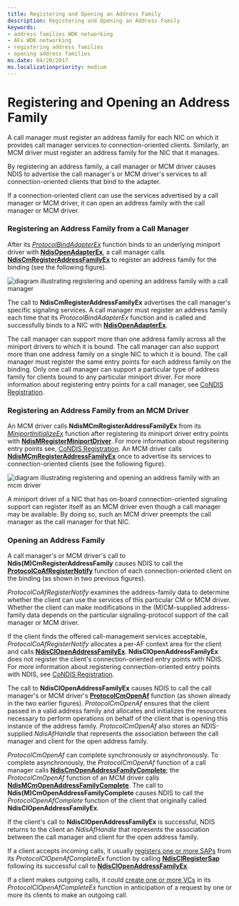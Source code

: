 ```yaml
---
title: Registering and Opening an Address Family
description: Registering and Opening an Address Family
keywords:
- address families WDK networking
- AFs WDK networking
- registering address families
- opening address families
ms.date: 04/20/2017
ms.localizationpriority: medium
---
```


# Registering and Opening an Address Family





A call manager must register an address family for each NIC on which it provides call manager services to connection-oriented clients. Similarly, an MCM driver must register an address family for the NIC that it manages.

By registering an address family, a call manager or MCM driver causes NDIS to advertise the call manager's or MCM driver's services to all connection-oriented clients that bind to the adapter.

If a connection-oriented client can use the services advertised by a call manager or MCM driver, it can open an address family with the call manager or MCM driver.

### Registering an Address Family from a Call Manager

After its [*ProtocolBindAdapterEx*](/windows-hardware/drivers/ddi/ndis/nc-ndis-protocol_bind_adapter_ex) function binds to an underlying miniport driver with [**NdisOpenAdapterEx**](/windows-hardware/drivers/ddi/ndis/nf-ndis-ndisopenadapterex), a call manager calls [**NdisCmRegisterAddressFamilyEx**](/windows-hardware/drivers/ddi/ndis/nf-ndis-ndiscmregisteraddressfamilyex) to register an address family for the binding (see the following figure).

![diagram illustrating registering and opening an address family with a call manager](images/cm-01.png)

The call to **NdisCmRegisterAddressFamilyEx** advertises the call manager's specific signaling services. A call manager must register an address family each time that its *ProtocolBindAdapterEx* function and is called and successfully binds to a NIC with [**NdisOpenAdapterEx**](/windows-hardware/drivers/ddi/ndis/nf-ndis-ndisopenadapterex).

The call manager can support more than one address family across all the miniport drivers to which it is bound. The call manager can also support more than one address family on a single NIC to which it is bound. The call manager must register the same entry points for each address family on the binding. Only one call manager can support a particular type of address family for clients bound to any particular miniport driver. For more information about registering entry points for a call manager, see [CoNDIS Registration](condis-miniport-driver-registration.md).

### Registering an Address Family from an MCM Driver

An MCM driver calls **NdisMCmRegisterAddressFamilyEx** from its [*MiniportInitializeEx*](/windows-hardware/drivers/ddi/ndis/nc-ndis-miniport_initialize) function after registering its miniport driver entry points with [**NdisMRegisterMiniportDriver**](/windows-hardware/drivers/ddi/ndis/nf-ndis-ndismregisterminiportdriver). For more information about regsitering entry points see, [CoNDIS Registration](condis-miniport-driver-registration.md). An MCM driver calls [**NdisMCmRegisterAddressFamilyEx**](/windows-hardware/drivers/ddi/ndis/nf-ndis-ndismcmregisteraddressfamilyex) once to advertise its services to connection-oriented clients (see the following figure).

![diagram illustrating registering and opening an address family with an mcm driver](images/fig1-01.png)

A miniport driver of a NIC that has on-board connection-oriented signaling support can register itself as an MCM driver even though a call manager may be available. By doing so, such an MCM driver preempts the call manager as the call manager for that NIC.

### Opening an Address Family

A call manager's or MCM driver's call to **Ndis(M)CmRegisterAddressFamily** causes NDIS to call the [**ProtocolCoAfRegisterNotify**](/windows-hardware/drivers/ddi/ndis/nc-ndis-protocol_co_af_register_notify) function of each connection-oriented client on the binding (as shown in two previous figures).

*ProtocolCoAfRegisterNotify* examines the address-family data to determine whether the client can use the services of this particular CM or MCM driver. Whether the client can make modifications in the (M)CM-supplied address-family data depends on the particular signaling-protocol support of the call manager or MCM driver.

If the client finds the offered call-management services acceptable, *ProtocolCoAfRegisterNotify* allocates a per-AF context area for the client and calls [**NdisClOpenAddressFamilyEx**](/windows-hardware/drivers/ddi/ndis/nf-ndis-ndisclopenaddressfamilyex). **NdisClOpenAddressFamilyEx** does not register the client's connection-oriented entry points with NDIS. For more information about registering connection-oriented entry points with NDIS, see [CoNDIS Registration](condis-miniport-driver-registration.md).

The call to **NdisClOpenAddressFamilyEx** causes NDIS to call the call manager's or MCM driver's [**ProtocolCmOpenAf**](/windows-hardware/drivers/ddi/ndis/nc-ndis-protocol_cm_open_af) function (as shown already in the two earlier figures). *ProtocolCmOpenAf* ensures that the client passed in a valid address family and allocates and initializes the resources necessary to perform operations on behalf of the client that is opening this instance of the address family. *ProtocolCmOpenAf* also stores an NDIS-supplied *NdisAfHandle* that represents the association between the call manager and client for the open address family.

*ProtocolCmOpenAf* can complete synchronously or asynchronously. To complete asynchronously, the *ProtocolCmOpenAf* function of a call manager calls [**NdisCmOpenAddressFamilyComplete**](/windows-hardware/drivers/ddi/ndis/nf-ndis-ndiscmopenaddressfamilycomplete); the *ProtocolCmOpenAf* function of an MCM driver calls [**NdisMCmOpenAddressFamilyComplete**](/windows-hardware/drivers/ddi/ndis/nf-ndis-ndismcmopenaddressfamilycomplete). The call to **Ndis(M)CmOpenAddressFamilyComplete** causes NDIS to call the *ProtocolOpenAfComplete* function of the client that originally called **NdisClOpenAddressFamilyEx**.

If the client's call to **NdisClOpenAddressFamilyEx** is successful, NDIS returns to the client an *NdisAfHandle* that represents the association between the call manager and client for the open address family.

If a client accepts incoming calls, it usually [registers one or more SAPs](registering-a-sap.md) from its *ProtocolClOpenAfCompleteEx* function by calling [**NdisClRegisterSap**](/windows-hardware/drivers/ddi/ndis/nf-ndis-ndisclregistersap) following its successful call to [**NdisClOpenAddressFamilyEx**](/windows-hardware/drivers/ddi/ndis/nf-ndis-ndisclopenaddressfamilyex).

If a client makes outgoing calls, it could [create one or more VCs](creating-a-vc.md) in its *ProtocolClOpenAfCompleteEx* function in anticipation of a request by one or more its clients to make an outgoing call.

 

